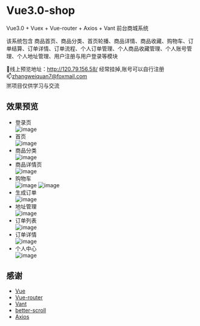 # Vue3.0-shop
Vue3.0 + Vuex + Vue-router + Axios + Vant 前台商城系统 <br>

该系统包含 商品首页、商品分类、首页轮播、商品详情、商品收藏、购物车、订单结算、订单详情、订单流程、个人订单管理、个人商品收藏管理、个人账号管理、个人地址管理、用户注册与用户登录等模块

👀线上预览地址：http://120.79.156.58/   经常挂掉,账号可以自行注册 <br/>
📫zhangweiquan7@foxmail.com <br/>
🈲项目仅供学习与交流

##  效果预览

- 登录页 <br/>
  ![image](https://github.com/luckyjoke/ReadmeImg/blob/master/vue3.0-shop/%E7%99%BB%E5%BD%95%E7%95%8C%E9%9D%A2.PNG?raw=true) 
- 首页 <br/>
  ![image](https://github.com/luckyjoke/ReadmeImg/blob/master/vue3.0-shop/%E9%A6%96%E9%A1%B5.PNG?raw=true) 
- 商品分类 <br/>
  ![image](https://github.com/luckyjoke/ReadmeImg/blob/master/vue3.0-shop/%E5%88%86%E7%B1%BB.PNG?raw=true)
- 商品详情页 <br/>
  ![image](https://github.com/luckyjoke/ReadmeImg/blob/master/vue3.0-shop/%E5%95%86%E5%93%81%E8%AF%A6%E6%83%85.PNG?raw=true)
- 购物车 <br/>
  ![image](https://github.com/luckyjoke/ReadmeImg/blob/master/vue3.0-shop/%E8%B4%AD%E7%89%A9%E8%BD%A6%E7%A9%BA.PNG?raw=true)
  ![image](https://github.com/luckyjoke/ReadmeImg/blob/master/vue3.0-shop/%E8%B4%AD%E7%89%A9%E8%BD%A6%E6%9C%89.PNG?raw=true)  
- 生成订单 <br/>
  ![image](https://github.com/luckyjoke/ReadmeImg/blob/master/vue3.0-shop/%E7%94%9F%E6%88%90%E8%AE%A2%E5%8D%95.PNG?raw=true)
- 地址管理 <br/>
  ![image](https://github.com/luckyjoke/ReadmeImg/blob/master/vue3.0-shop/%E5%9C%B0%E5%9D%80%E7%AE%A1%E7%90%86.PNG?raw=true)
- 订单列表 <br/>
  ![image](https://github.com/luckyjoke/ReadmeImg/blob/master/vue3.0-shop/%E8%AE%A2%E5%8D%95%E5%88%97%E8%A1%A8.PNG?raw=true)
- 订单详情 <br/>
  ![image](https://github.com/luckyjoke/ReadmeImg/blob/master/vue3.0-shop/%E8%AE%A2%E5%8D%95%E8%AF%A6%E6%83%85.PNG?raw=true)
- 个人中心 <br/>
  ![image](https://github.com/luckyjoke/ReadmeImg/blob/master/vue3.0-shop/%E4%B8%AA%E4%BA%BA%E4%B8%AD%E5%BF%83.PNG?raw=true)

## 感谢
- [Vue](https://github.com/vuejs/vue)
- [Vue-router](https://github.com/vuejs/vue-router)
- [Vant](https://github.com/youzan/vant)
- [better-scroll](https://github.com/ustbhuangyi/better-scroll)
- [Axios](https://github.com/axios/axios)

